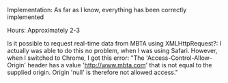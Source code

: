 Implementation:
	As far as I know, everything has been correctly implemented

Hours: 
	Approximately 2-3

Is it possible to request real-time data from MBTA using XMLHttpRequest?:
I actually was able to do this no problem, when I was using Safari. 
However, when I switched to Chrome, I got this error:
"The 'Access-Control-Allow-Origin' header has a value 'http://www.mbta.com' that is not equal to the supplied origin. Origin 'null' is therefore not allowed access."